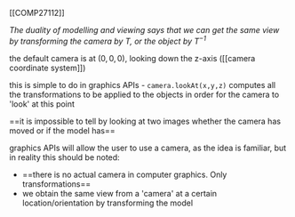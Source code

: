 [[COMP27112]]

*The duality of modelling and viewing says that we can get the same view by transforming the camera by T, or the object by $T^{-1}$*

the default camera is at $(0,0,0)$, looking down the z-axis ([[camera coordinate system]])

this is simple to do in graphics APIs - `camera.lookAt(x,y,z)` computes all the transformations to be applied to the objects in order for the camera to 'look' at this point

==it is impossible to tell by looking at two images whether the camera has moved or if the model has==

graphics APIs will allow the user to use a camera, as the idea is familiar, but in reality this should be noted:
- ==there is no actual camera in computer graphics. Only transformations==
- we obtain the same view from a 'camera' at a certain location/orientation by transforming the model